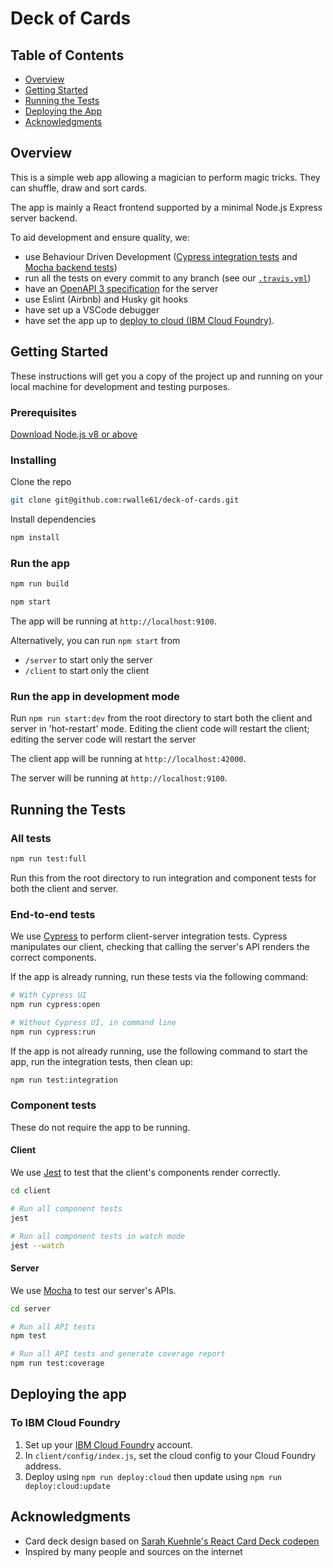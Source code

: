 # Deck of Cards

## Table of Contents

- [Overview](#overview)
- [Getting Started](#getting-started)
- [Running the Tests](#running-the-tests)
- [Deploying the App](#deploying-the-app)
- [Acknowledgments](#acknowledgments)

## Overview

This is a simple web app allowing a magician to perform magic tricks. They can shuffle, draw and sort cards.

The app is mainly a React frontend supported by a minimal Node.js Express server backend.

To aid development and ensure quality, we:
- use Behaviour Driven Development ([Cypress integration tests](#all-tests) and [Mocha backend tests](#server))
- run all the tests on every commit to any branch (see our [`.travis.yml`](https://github.com/rwalle61/deck-of-cards/blob/master/.travis.yml))
- have an [OpenAPI 3 specification](https://rwalle61.github.io/deck-of-cards/) for the server
- use Eslint (Airbnb) and Husky git hooks
- have set up a VSCode debugger
- have set the app up to [deploy to cloud (IBM Cloud Foundry)](#deploying-the-app).

## Getting Started

These instructions will get you a copy of the project up and running on your local machine for development and testing purposes.

### Prerequisites

[Download Node.js v8 or above](https://github.com/nodejs/node#download)

### Installing

Clone the repo

```bash
git clone git@github.com:rwalle61/deck-of-cards.git
```

Install dependencies

```bash
npm install
```

### Run the app

```bash
npm run build

npm start
```

The app will be running at `http://localhost:9100`.

Alternatively, you can run `npm start` from
- `/server` to start only the server
- `/client` to start only the client

### Run the app in development mode

Run `npm run start:dev` from the root directory to start both the client and server in 'hot-restart' mode. Editing the client code will restart the client; editing the server code will restart the server

The client app will be running at `http://localhost:42000`.

The server will be running at `http://localhost:9100`.

## Running the Tests

### All tests

```bash
npm run test:full
```

Run this from the root directory to run integration and component tests for both the client and server.

### End-to-end tests

We use [Cypress](https://www.cypress.io/) to perform client-server integration tests. Cypress manipulates our client, checking that calling the server's API renders the correct components.

If the app is already running, run these tests via the following command:

```bash
# With Cypress UI
npm run cypress:open

# Without Cypress UI, in command line
npm run cypress:run
```

If the app is not already running, use the following command to start the app, run the integration tests, then clean up:

```bash
npm run test:integration
```

### Component tests

These do not require the app to be running.

#### Client

We use [Jest](https://jestjs.io/) to test that the client's components render correctly.

```bash
cd client

# Run all component tests
jest

# Run all component tests in watch mode
jest --watch
```

#### Server

We use [Mocha](https://mochajs.org/) to test our server's APIs.

```bash
cd server

# Run all API tests
npm test

# Run all API tests and generate coverage report
npm run test:coverage
```

## Deploying the app

### To IBM Cloud Foundry

1. Set up your [IBM Cloud Foundry](https://www.ibm.com/cloud/cloud-foundry) account.
2. In `client/config/index.js`, set the cloud config to your Cloud Foundry address.
3. Deploy using `npm run deploy:cloud` then update using `npm run deploy:cloud:update`

## Acknowledgments

- Card deck design based on [Sarah Kuehnle's React Card Deck codepen](https://codepen.io/ursooperduper/pen/EXWxdW)
- Inspired by many people and sources on the internet
